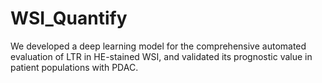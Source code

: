 # WSI_Quantify
We developed a deep learning model for the comprehensive automated evaluation of LTR in HE-stained WSI, and validated its prognostic value in patient populations with PDAC. 
